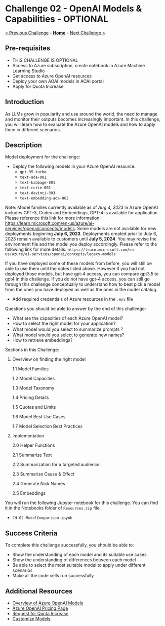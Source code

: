 # Challenge 02 - OpenAI Models & Capabilities - OPTIONAL

[< Previous Challenge](./Challenge-01.md) - **[Home](../README.md)** - [Next Challenge >](./Challenge-03.md)


## Pre-requisites
* THIS CHALLENGE IS OPTIONAL
* Access to Azure subscription, create notebook in Azure Machine Learning Studio
* Get access to Azure OpenAI resources
* Deploy your own AOAI models in AOAI portal
* Apply for Quota Increase

## Introduction

As LLMs grow in popularity and use around the world, the need to manage and monitor their outputs becomes increasingly important. In this challenge, you will learn how to evaluate the Azure OpenAI models and how to apply them in different scenarios.

## Description
Model deployment for the challenge:
- Deploy the following models in your Azure OpenAI resource. 
  - `gpt-35-turbo`
  - `text-ada-001`
  - `text-babbage-001`
  - `text-curie-001`
  - `text-davinci-003`
  - `text-embedding-ada-002`
    
Note: Model families currently available as of _Aug 4, 2023_ in Azure OpenAI includes GPT-3, Codex and Embeddings, GPT-4 is available for application. Please reference this link for more information: https://learn.microsoft.com/en-us/azure/ai-services/openai/concepts/models.
Some models are not available for new deployments beginning **July 6, 2023**. Deployments created prior to July 6, 2023 remain available to customers until **July 5, 2024**. You may revise the environment file and the model you deploy accordingly. Please refer to the following link for more details: `https://learn.microsoft.com/en-us/azure/ai-services/openai/concepts/legacy-models`

If you have deployed some of these models from before, you will still be able to use them until the dates listed above. However if you had not deployed those models, but have gpt-4 access, you can compare gpt3.5 to gpt4 in this challenge. If you do not have gpt-4 access, you can still go through this challenge conceptually to understand how to best pick a model from the ones you have deployed as well as the ones in the model catalog.
  
- Add required credentials of Azure resources in the ``.env`` file

Questions you should be able to answer by the end of this challenge:
- What are the capacities of each Azure OpenAI model?
- How to select the right model for your application?
- What model would you select to summarize prompts？
- What model would you select to generate new names?
- How to retrieve embeddings?

Sections in this Challenge:
1. Overview on finding the right model

    1.1 Model Families
    
    1.2 Model Capacities

    1.3 Model Taxonomy

    1.4 Pricing Details

    1.5 Quotas and Limits

    1.6 Model Best Use Cases

    1.7 Model Selection Best Practices
2. Implementation

    2.0 Helper Functions

    2.1 Summarize Text

    2.2 Summarization for a targeted audience

    2.3 Summarize Cause & Effect

    2.4 Generate Nick Names

    2.5 Embeddings

You will run the following Jupyter notebook for this challenge. You can find it in the Notebooks folder of `Resources.zip` file.

- `CH-02-ModelComparison.ipynb`

## Success Criteria

To complete this challenge successfully, you should be able to:
- Show the understanding of each model and its suitable use cases
- Show the understanding of differences between each model
- Be able to select the most suitable model to apply under different scenarios
- Make all the code cells run successfully

## Additional Resources

- [Overview of Azure OpenAI Models](https://learn.microsoft.com/en-us/azure/cognitive-services/openai/concepts/models)
- [Azure OpenAI Pricing Page](https://azure.microsoft.com/en-us/pricing/details/cognitive-services/openai-service/)
- [Request for Quota Increase](https://customervoice.microsoft.com/Pages/ResponsePage.aspx?id=v4j5cvGGr0GRqy180BHbR4xPXO648sJKt4GoXAed-0pURVJWRU4yRTMxRkszU0NXRFFTTEhaT1g1NyQlQCN0PWcu)
- [Customize Models](https://learn.microsoft.com/en-us/azure/cognitive-services/openai/how-to/fine-tuning?pivots=programming-language-studio)
